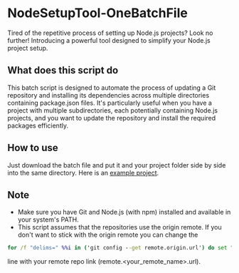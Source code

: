 # NodeSetupTool-OneBatchFile
Tired of the repetitive process of setting up Node.js projects? Look no further! Introducing a powerful tool designed to simplify your Node.js project setup.  

## What does this script do

This batch script is designed to automate the process of updating a Git repository and installing its dependencies across multiple directories containing package.json files. It's particularly useful when you have a project with multiple subdirectories, each potentially containing Node.js projects, and you want to update the repository and install the required packages efficiently.
  
## How to use
Just download the batch file and put it and your project folder side by side into the same directory. Here is an [example project].  


## Note
 - Make sure you have Git and Node.js (with npm) installed and available in your system's PATH.
 - This script assumes that the repositories use the origin remote. If you don't want to stick with the origin remote you can change the 
```bat
for /f "delims=" %%i in ('git config --get remote.origin.url') do set "repo_url=%%i"
```
line with your remote repo link (remote.<your_remote_name>.url).

[example project]:<https://github.com/furkan-karadag/TasteMuseum/>
